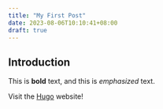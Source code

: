 ```yaml
---
title: "My First Post"
date: 2023-08-06T10:10:41+08:00
draft: true
---
```


## Introduction

This is **bold** text, and this is *emphasized* text.

Visit the [Hugo](https://gohugo.io) website!

